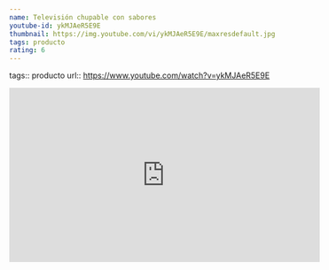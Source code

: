 ```yaml
---
name: Televisión chupable con sabores
youtube-id: ykMJAeR5E9E
thumbnail: https://img.youtube.com/vi/ykMJAeR5E9E/maxresdefault.jpg
tags: producto
rating: 6
---
```

tags:: producto
url:: https://www.youtube.com/watch?v=ykMJAeR5E9E

<iframe width='560' height='315' src='https://www.youtube.com/embed/ykMJAeR5E9E' title='YouTube video player' frameborder='0' allow='accelerometer; autoplay; clipboard-write; encrypted-media; gyroscope; picture-in-picture; web-share' allowfullscreen></iframe>


